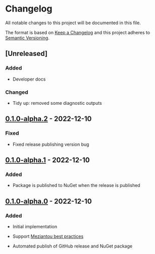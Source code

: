 # Changelog

All notable changes to this project will be documented in this file.

The format is based on [Keep a Changelog](http://keepachangelog.com/)
and this project adheres to [Semantic Versioning](http://semver.org/).

## [Unreleased]

### Added

- Developer docs

### Changed

- Tidy up: removed some diagnostic outputs

## [0.1.0-alpha.2] - 2022-12-10

### Fixed

- Fixed release publishing version bug

## [0.1.0-alpha.1] - 2022-12-10

### Added

- Package is published to NuGet when the release is published

## [0.1.0-alpha.0] - 2022-12-10

### Added

- Initial implementation

- Support [Meziantou best practices](https://www.meziantou.net/ensuring-best-practices-for-nuget-packages.htm)

- Automated publish of GitHub release and NuGet package

[0.1.0-alpha.2]: https://github.com/richtea/NuGetWorkflow/compare/v0.1.0-alpha.1...v0.1.0-alpha.2

[0.1.0-alpha.1]: https://github.com/richtea/NuGetWorkflow/compare/v0.1.0-alpha.0...v0.1.0-alpha.1

[0.1.0-alpha.0]: https://github.com/richtea/NuGetWorkflow/releases/tag/v0.1.0-alpha.0
